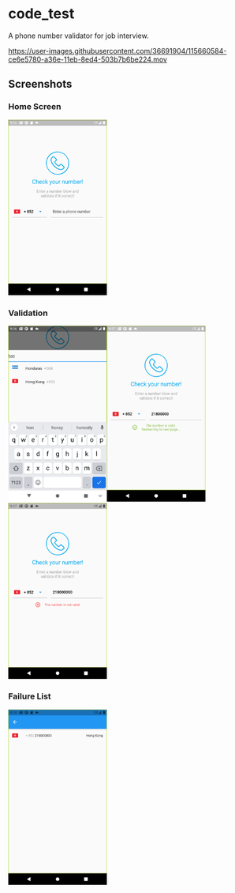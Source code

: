 # code_test

A phone number validator for job interview.

https://user-images.githubusercontent.com/36691904/115660584-ce6e5780-a36e-11eb-8ed4-503b7b6be224.mov


## Screenshots

### Home Screen
<img src="docs/screenshot.png" width="200"/>

### Validation
<img src="docs/screenshot_bottomsheet.png" width="200"/><img src="docs/screenshot_success.png" width="200"/><img src="docs/screenshot_failure.png" width="200"/>

### Failure List
<img src="docs/screenshot_list.png" width="200"/>
